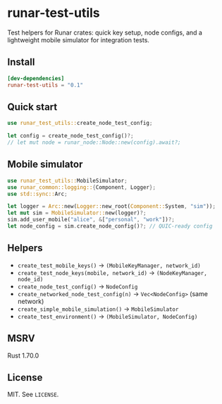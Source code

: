 runar-test-utils
=================

Test helpers for Runar crates: quick key setup, node configs, and a lightweight
mobile simulator for integration tests.

Install
-------

```toml
[dev-dependencies]
runar-test-utils = "0.1"
```

Quick start
-----------

```rust
use runar_test_utils::create_node_test_config;

let config = create_node_test_config()?;
// let mut node = runar_node::Node::new(config).await?;
```

Mobile simulator
----------------

```rust
use runar_test_utils::MobileSimulator;
use runar_common::logging::{Component, Logger};
use std::sync::Arc;

let logger = Arc::new(Logger::new_root(Component::System, "sim"));
let mut sim = MobileSimulator::new(logger)?;
sim.add_user_mobile("alice", &["personal", "work"])?;
let node_config = sim.create_node_config()?; // QUIC-ready config
```

Helpers
-------

- `create_test_mobile_keys()` → `(MobileKeyManager, network_id)`
- `create_test_node_keys(mobile, network_id)` → `(NodeKeyManager, node_id)`
- `create_node_test_config()` → `NodeConfig`
- `create_networked_node_test_config(n)` → `Vec<NodeConfig>` (same network)
- `create_simple_mobile_simulation()` → `MobileSimulator`
- `create_test_environment()` → `(MobileSimulator, NodeConfig)`

MSRV
----

Rust 1.70.0

License
-------

MIT. See `LICENSE`.


